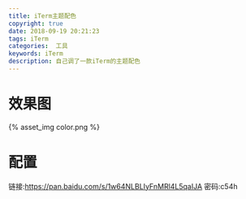 ```yaml
---
title: iTerm主题配色
copyright: true
date: 2018-09-19 20:21:23
tags: iTerm
categories:  工具
keywords: iTerm
description: 自己调了一款iTerm的主题配色
---
```


# 效果图

{% asset_img color.png %}

# 配置

链接:https://pan.baidu.com/s/1w64NLBLIyFnMRl4L5qaIJA  密码:c54h